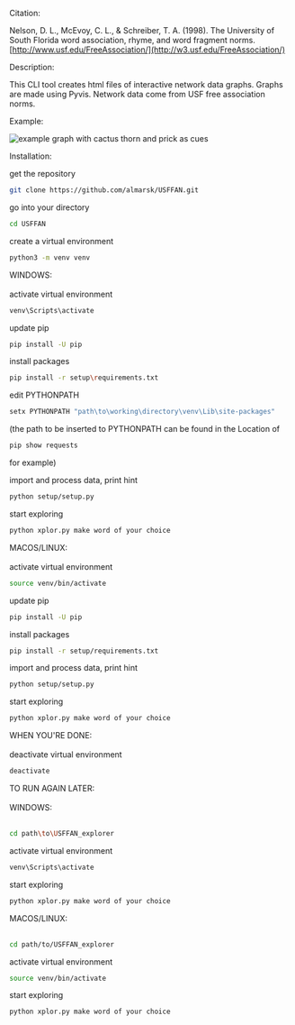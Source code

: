 Citation:

Nelson, D. L., McEvoy, C. L., & Schreiber, T. A. (1998). The University of South Florida word association, rhyme, and word fragment norms. [http://www.usf.edu/FreeAssociation/](http://w3.usf.edu/FreeAssociation/)

Description:

This CLI tool creates html files of interactive network data graphs. Graphs are made using Pyvis. Network data come from USF free association norms.

Example:

![example graph with cactus thorn and prick as cues](https://raw.githubusercontent.com/almarsk/USFFAN/main/example.png)


Installation:

get the repository
```sh
git clone https://github.com/almarsk/USFFAN.git
```
go into your directory
```sh
cd USFFAN
```
create a virtual environment
```sh
python3 -m venv venv
```
WINDOWS:<br><br>
activate virtual environment
```sh
venv\Scripts\activate
```
update pip
```sh
pip install -U pip
```
install packages
```sh
pip install -r setup\requirements.txt
```
edit PYTHONPATH
```sh
setx PYTHONPATH "path\to\working\directory\venv\Lib\site-packages"
```
(the path to be inserted to PYTHONPATH can be found in the Location of
```sh
pip show requests
```
for example)<br>

import and process data, print hint
```sh
python setup/setup.py
```
start exploring
```sh
python xplor.py make word of your choice
```

MACOS/LINUX:<br><br>
activate virtual environment
```sh
source venv/bin/activate
```
update pip
```sh
pip install -U pip
```
install packages
```sh
pip install -r setup/requirements.txt
```
import and process data, print hint
```sh
python setup/setup.py
```
start exploring
```sh
python xplor.py make word of your choice
```

WHEN YOU'RE DONE:<br><br>
deactivate virtual environment
```sh
deactivate
```

TO RUN AGAIN LATER:<br><br>
WINDOWS:<br><br>
```sh
cd path\to\USFFAN_explorer
```
activate virtual environment
```sh
venv\Scripts\activate
```
start exploring
```sh
python xplor.py make word of your choice
```
MACOS/LINUX:<br><br>
```sh
cd path/to/USFFAN_explorer
```
activate virtual environment
```sh
source venv/bin/activate
```
start exploring
```sh
python xplor.py make word of your choice
```
